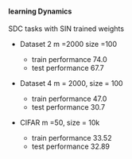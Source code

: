 #### learning Dynamics

SDC tasks with SIN trained weights
- Dataset 2 m =2000 size =100
   - train performance 74.0
   - test performance 67.7

- Dataset 4 m = 2000, size = 100
   - train performance 47.0
   - test performance 30.7

- CIFAR m =50, size = 10k

   - train performance 33.52
   - test performance 32.89


